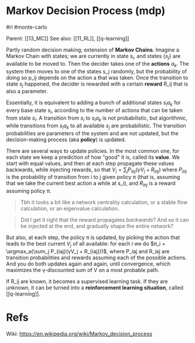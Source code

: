 # Markov Decision Process (mdp)

#rl #monte-carlo

Parent: [[13_MC]]
See also: [[11_RL]], [[q-learning]]

Partly random decision making; extension of **Markov Chains**. Imagine a Markov Chain with states; we are currently in state $s_i$, and states $\{s_j\}$ are available to be moved to. Then the decider takes one of the **actions** $a_k$. The system then moves to one of the states s_j randomly, but the probability of doing so p_ij depends on the action a that was taken. Once the transition to state $s_j$ happened, the decider is rewarded with a certain **reward** R_ij that is also a parameter.

Essentially, it is equivalent to adding a bunch of additional states $s_i a_k$ for every base state $s_i$, according to the number of actions that can be taken from state $s_i$. A transition from $s_i$ to $s_i a_k$ is not probabilistic, but algorithmic, while transitions from $s_i a_k$ to all available $s_j$ are probabilistic. The transition probabilities are parameters of the system and are not updated, but the decision-making process (aka **policy**) is updated. 

There are several ways to update policies. In the most common one, for each state we keep a prediction of how "good" it is, called its **value**.  We start with equal values, and then at each step propagate these values backwards, while injecting rewards, so that $V_i = \sum_j P_{iπj}(γV_j + R_{iπj})$ where $P_{iπj}$ is the probability of transition from i to j given policy π (that is, assuming that we take the current best action a while at s_i), and $R_{iπj}$ is a reward assuming policy π.

> Tbh it looks a bit like a network centrality calculation, or a stable flow calculation, or an eigenvalue calculation.

> Did I get it right that the reward propagates _backwards_? And so it can be injected at the end, and gradually shape the entire network?

But also, at each step, the policy π is updated, by picking the action that leads to the best current $V_j$ of all available: for each i we do $π_i = \argmax_a(\sum_j P_{iaj}(γV_j + R_{iaj}))$, where P_iaj and R_iaj are transition probabilities and rewards assuming each of the possible actions. And you do both updates again and again, until convergence, which maximizes the γ-discounted sum of V on a most probable path.

If R_ij are known, it becomes a supervised learning task. If they are unknown, it can be turned into a **reinforcement learning situation**, called [[q-learning]].

# Refs

Wiki: https://en.wikipedia.org/wiki/Markov_decision_process